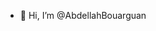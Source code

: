 - 👋 Hi, I’m @AbdellahBouarguan
<!---
AbdellahBouarguan/AbdellahBouarguan is a ✨ special ✨ repository because its `README.md` (this file) appears on your GitHub profile.
You can click the Preview link to take a look at your changes.
--->
